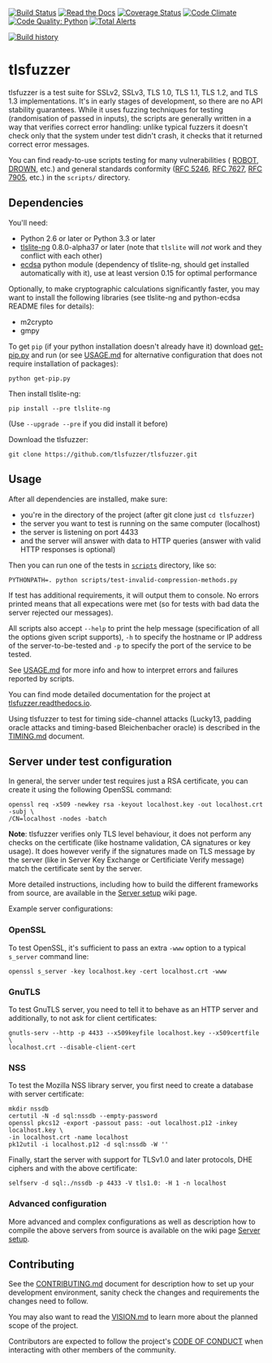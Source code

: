 [![Build Status](https://travis-ci.org/tlsfuzzer/tlsfuzzer.svg?branch=master)](https://travis-ci.org/tlsfuzzer/tlsfuzzer)
[![Read the Docs](https://img.shields.io/readthedocs/tlsfuzzer)](https://tlsfuzzer.readthedocs.io/en/latest/)
[![Coverage Status](https://coveralls.io/repos/tlsfuzzer/tlsfuzzer/badge.svg?branch=master)](https://coveralls.io/r/tlsfuzzer/tlsfuzzer?branch=master)
[![Code Climate](https://codeclimate.com/github/tlsfuzzer/tlsfuzzer/badges/gpa.svg)](https://codeclimate.com/github/tlsfuzzer/tlsfuzzer)
[![Code Quality: Python](https://img.shields.io/lgtm/grade/python/g/tlsfuzzer/tlsfuzzer.svg?logo=lgtm&logoWidth=18)](https://lgtm.com/projects/g/tlsfuzzer/tlsfuzzer/context:python)
[![Total Alerts](https://img.shields.io/lgtm/alerts/g/tlsfuzzer/tlsfuzzer.svg?logo=lgtm&logoWidth=18)](https://lgtm.com/projects/g/tlsfuzzer/tlsfuzzer/alerts)

[![Build history](https://buildstats.info/travisci/chart/tlsfuzzer/tlsfuzzer?branch=master&includeBuildsFromPullRequest=false)](https://travis-ci.org/tlsfuzzer/tlsfuzzer/builds)

# tlsfuzzer
tlsfuzzer is a test suite for SSLv2, SSLv3, TLS 1.0, TLS 1.1, TLS 1.2, and
TLS 1.3 implementations. It's in early stages of development, so there are
no API stability guarantees. While it uses fuzzing techniques for testing
(randomisation of passed in inputs), the scripts are generally written in a
way that verifies correct error handling: unlike typical fuzzers it doesn't
check only that the system under test didn't crash, it checks that it
returned correct error messages.

You can find ready-to-use scripts testing for many vulnerabilities (
[ROBOT](https://robotattack.org/),
[DROWN](https://drownattack.com/), etc.)
and general standards conformity
([RFC 5246](https://tools.ietf.org/html/rfc5246),
[RFC 7627](https://tools.ietf.org/html/rfc7627),
[RFC 7905](https://tools.ietf.org/html/rfc7905), etc.) in the `scripts/`
directory.

## Dependencies

You'll need:

 * Python 2.6 or later or Python 3.3 or later
 * [tlslite-ng](https://github.com/tlsfuzzer/tlslite-ng)
   0.8.0-alpha37 or later (note that `tlslite` will *not* work and
   they conflict with each other)
 * [ecdsa](https://github.com/warner/python-ecdsa)
   python module (dependency of tlslite-ng, should get installed
   automatically with it), use at least version 0.15 for optimal performance

Optionally, to make cryptographic calculations significantly faster, you may
want to install the following libraries (see tlslite-ng and python-ecdsa
README files for details):

 * m2crypto
 * gmpy

To get `pip` (if your python installation doesn't already have it) download
[get-pip.py](https://bootstrap.pypa.io/get-pip.py) and run
(or see [USAGE.md](https://github.com/tlsfuzzer/tlsfuzzer/blob/master/USAGE.md)
for alternative configuration that does not require installation of packages):

```
python get-pip.py
```

Then install tlslite-ng:

```
pip install --pre tlslite-ng
```

(Use `--upgrade --pre` if you did install it before)

Download the tlsfuzzer:

```
git clone https://github.com/tlsfuzzer/tlsfuzzer.git
```

## Usage

After all dependencies are installed, make sure:

 * you're in the directory of the project (after git clone just `cd tlsfuzzer`)
 * the server you want to test is running on the same computer (localhost)
 * the server is listening on port 4433
 * and the server will answer with data to HTTP queries (answer with valid
   HTTP responses is optional)

Then you can run one of the tests in
[`scripts`](https://github.com/tlsfuzzer/tlsfuzzer/tree/master/scripts)
directory, like so:

```
PYTHONPATH=. python scripts/test-invalid-compression-methods.py
```

If test has additional requirements, it will output them to console. No errors
printed means that all expecations were met (so for tests with bad data the
server rejected our messages).

All scripts also accept `--help` to print the help message (specification of
all the options given script supports), `-h` to specify the hostname or
IP address of the server-to-be-tested and `-p` to specify the port of the
service to be tested.

See [USAGE.md](https://github.com/tlsfuzzer/tlsfuzzer/blob/master/USAGE.md) for
more info and how to interpret errors and failures reported by scripts.

You can find mode detailed documentation for the project at
[tlsfuzzer.readthedocs.io](https://tlsfuzzer.readthedocs.io).

Using tlsfuzzer to test for timing side-channel attacks (Lucky13, padding
oracle attacks and timing-based Bleichenbacher oracle) is described in
the [TIMING.md](https://github.com/tlsfuzzer/tlsfuzzer/blob/master/TIMING.md)
document.

## Server under test configuration

In general, the server under test requires just a RSA certificate, you
can create it using the following OpenSSL command:

```
openssl req -x509 -newkey rsa -keyout localhost.key -out localhost.crt -subj \
/CN=localhost -nodes -batch
```

**Note**: tlsfuzzer verifies only TLS level behaviour, it does not perform
any checks on the certificate (like hostname validation, CA signatures or
key usage). It does however verify if the signatures made on TLS message
by the server (like in Server Key Exchange or Certificiate Verify message)
match the certificate sent by the server.

More detailed instructions, including how to build the different frameworks
from source, are available in the
[Server setup](https://github.com/tlsfuzzer/tlsfuzzer/wiki/Server-setup) wiki
page.

Example server configurations:

### OpenSSL

To test OpenSSL, it's sufficient to pass an extra `-www` option to a
typical `s_server` command line:

```
openssl s_server -key localhost.key -cert localhost.crt -www
```

### GnuTLS

To test GnuTLS server, you need to tell it to behave as an HTTP server
and additionally, to not ask for client certificates:

```
gnutls-serv --http -p 4433 --x509keyfile localhost.key --x509certfile \
localhost.crt --disable-client-cert
```

### NSS

To test the Mozilla NSS library server, you first need to create a database
with server certificate:

```
mkdir nssdb
certutil -N -d sql:nssdb --empty-password
openssl pkcs12 -export -passout pass: -out localhost.p12 -inkey localhost.key \
-in localhost.crt -name localhost
pk12util -i localhost.p12 -d sql:nssdb -W ''
```

Finally, start the server with support for TLSv1.0 and later protocols, DHE
ciphers and with the above certificate:

```
selfserv -d sql:./nssdb -p 4433 -V tls1.0: -H 1 -n localhost
```

### Advanced configuration
More advanced and complex configurations as well as description how to compile
the above servers from source is available on the wiki page
[Server setup](https://github.com/tlsfuzzer/tlsfuzzer/wiki/Server-setup).

## Contributing

See the
[CONTRIBUTING.md](https://github.com/tlsfuzzer/tlsfuzzer/blob/master/CONTRIBUTING.md)
document for description how to set up your development environment, sanity
check the changes and requirements the changes need to follow.

You may also want to read the
[VISION.md](https://github.com/tlsfuzzer/tlsfuzzer/blob/master/VISION.md)
to learn more about the planned scope of the project.

Contributors are expected to follow the project's
[CODE OF CONDUCT](https://github.com/tlsfuzzer/tlsfuzzer/blob/master/CODE_OF_CONDUCT.md)
when interacting with other members of the community.
